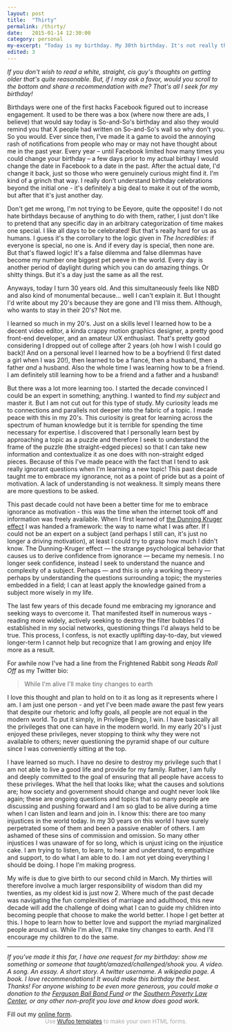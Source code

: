 ```yaml
---
layout: post
title:  "Thirty"
permalink: /thirty/
date:   2015-01-14 12:30:00
category: personal
my-excerpt: "Today is my birthday. My 30th birthday. It's not really that big of a deal, but I wrote some thoughts about the past decade. Also, I have a request: would you  share something great with me?"
edited: 3
---
```


_If you don't wish to read a white, straight, cis guy's thoughts on getting older that's quite reasonable. But, if I may ask a favor, would you scroll to the bottom and share a recommendation with me? That's all I seek for my birthday!_

Birthdays were one of the first hacks Facebook figured out to increase engagement. It used to be there was a box (where now there are ads, I believe) that would say today is So-and-So's birthday and also they would remind you that X people had written on So-and-So's wall so why don't you. So you would.
Ever since then, I've made it a game to avoid the annoying rash of notifications from people who may or may not have thought about me in the past year. Every year – until Facebook limited how many times you could change your birthday – a few days prior to my actual birthay I would change the date in Facebook to a date in the past. After the actual date, I'd change it back, just so those who were genuinely curious might find it. I'm kind of a grinch that way. I really don't understand birthday celebrations beyond the initial one - it's definitely a big deal to make it out of the womb, but after that it's just another day. 

Don't get me wrong, I'm not trying to be Eeyore, quite the opposite! I do not hate birthdays because of anything to do with them, rather, I just don't like to pretend that any specific day in an arbitrary categorization of time makes one special. I like all days to be celebrated! But that's really hard for us as humans. I guess it's the corrollary to the logic given in _The Incredibles:_ if everyone is special, no one is. And if every day is special, then none are. But that's flawed logic! It's a false dilemma and false dilemmas have become my number one biggest pet peeve in the world. Every day is another period of daylight during which you can do amazing things. Or shitty things. But it's a day just the same as all the rest.

Anyways, today I turn 30 years old. And this simultaneously feels like NBD and also kind of monumental because... well I can't explain it. But I thought I'd write about my 20's because they are gone and I'll miss them. Although, who wants to stay in their 20's? Not me.

I learned so much in my 20's. Just on a skills level I learned how to be a decent video editor, a kinda crappy motion graphics designer, a pretty good front-end developer, and an amateur UX enthusiast. That's pretty good considering I dropped out of college after 2 years (oh how I wish I could go back)! And on a personal level I learned how to be a boyfriend (I first dated a girl when I was 20!), then learned to be a fiancé, then a husband, then a father _and_ a husband. Also the whole time I was learning how to be a friend. I am definitely still learning how to be a friend and a father and a husband!

But there was a lot more learning too. I started the decade convinced I could be an expert in something; anything. I wanted to find _my subject_ and master it. But I am not cut out for this type of study. My curiosity leads me to connections and parallels not deeper into the fabric of a topic. I made peace with this in my 20's. This curiosity is great for learning across the spectrum of human knowledge but it is terrible for spending the time necessary for expertise. I discovered that I personally learn best by approaching a topic as a puzzle and therefore I seek to understand the frame of the puzzle (the straight-edged pieces) so that I can take new information and contextualize it as one does with non-straight edged pieces. Because of this I've made peace with the fact that I tend to ask really ignorant questions when I'm learning a new topic! This past decade taught me to embrace my ignorance, not as a point of pride but as a point of motivation. A lack of understanding is not weakness. It simply means there are more questions to be asked.

This past decade could not have been a better time for me to embrace ignorance as motivation - this was the time when the internet took off and information was freely available. When I first learned of [the Dunning Kruger effect](http://en.wikipedia.org/wiki/Dunning–Kruger_effect) I was handed a framework: the way to name what I was after. If I could not be an expert on a subject (and perhaps I still can, it's just no longer a driving motivation), at least I could try to grasp how much I didn't know. The Dunning-Kruger effect — the strange psychological behavior that causes us to derive confidence from ignorance — became my nemesis. I no longer seek confidence, instead I seek to understand the nuance and complexity of a subject. Perhaps — and this is only a working theory — perhaps by understanding the questions surrounding a topic; the mysteries embedded in a field; I can at least apply the knowledge gained from a subject more wisely in my life.

The last few years of this decade found me embracing my ignorance and seeking ways to overcome it. That manifested itself in numerous ways - reading more widely, actively seeking to destroy the filter bubbles I'd established in my social networks, questioning things I'd always held to be true. This process, I confess, is not exactly uplifting day-to-day, but viewed longer-term I cannot help but recognize that I am growing and enjoy life more as a result. 

For awhile now I've had a line from the Frightened Rabbit song _Heads Roll Off_ as my Twitter bio: 

> While I'm alive I'll make tiny changes to earth

I love this thought and plan to hold on to it as long as it represents where I am. I am just one person - and yet I've been made aware the past few years that despite our rhetoric and lofty goals, all people are not equal in the modern world. To put it simply, in Privilege Bingo, I win. I have basically all the privileges that one can have in the modern world. In my early 20's I just enjoyed these privileges, never stopping to think why they were not available to others; never questioning the pyramid shape of our culture since I was conveniently sitting at the top.

I have learned so much. I have no desire to destroy my privilege such that I am not able to live a good life and provide for my family. Rather, I am fully and deeply committed to the goal of ensuring that all people have access to these privileges. What the hell that looks like; what the causes and solutions are; how society and government should change and ought never look like again; these are ongoing questions and topics that so many people are discussing and pushing forward and I am so glad to be alive during a time when I can listen and learn and join in. I know this: there are too many injustices in the world today. In my 30 years on this world I have surely perpetrated some of them and been a passive enabler of others. I am ashamed of these sins of commission and omission. So many other injustices I was unaware of for so long, which is unjust icing on the injustice cake. I am trying to listen, to learn, to hear and understand, to empathize and support, to do what I am able to do. I am not yet doing everything I should be doing. I hope I'm making progress.

My wife is due to give birth to our second child in March. My thirties will therefore involve a much larger responsibility of wisdom than did my twenties, as my oldest kid is just now 2. Where much of the past decade was navigating the fun complexities of marriage and adulthood, this new decade will add the challenge of doing what I can to guide my children into becoming people that choose to make the world better. I hope I get better at this. I hope to learn how to better love and support the myriad marginalized people around us. While I'm alive, I'll make tiny changes to earth. And I'll encourage my children to do the same.

---

_If you've made it this far, I have one request for my birthday: show me something or someone that taught/amazed/challenged/shook you. A video. A song. An essay. A short story. A twitter username. A wikipedia page. A book. I love recommendations! It would make this birthday the best. Thanks! For anyone wishing to be even more generous, you could make a donation to the [Ferguson Bail Bond Fund](https://secure.piryx.com/donate/mS25KFCe/MORE/mikebrown) or the [Southern Poverty Law Center](https://donate.splcenter.org/sslpage.aspx?pid=463), or any other non-profit you love and know does good work._

<div id="wufoo-sh1of570kye2gq">
Fill out my <a href="https://huetonium.wufoo.com/forms/sh1of570kye2gq">online form</a>.
</div>
<div id="wuf-adv" style="font-family:inherit;font-size: small;color:#a7a7a7;text-align:center;display:block;">Use <a href="http://www.wufoo.com/gallery/templates/">Wufoo templates</a> to make your own HTML forms.</div>

<script type="text/javascript">var sh1of570kye2gq;(function(d, t) {
    var s = d.createElement(t), options = {
    'userName':'huetonium',
    'formHash':'sh1of570kye2gq',
    'autoResize':true,
    'height':'560',
    'async':true,
    'host':'wufoo.com',
    'header':'show',
    'ssl':true};
    s.src = ('https:' == d.location.protocol ? 'https://' : 'http://') + 'www.wufoo.com/scripts/embed/form.js';
    s.onload = s.onreadystatechange = function() {
    var rs = this.readyState; if (rs) if (rs != 'complete') if (rs != 'loaded') return;
    try { sh1of570kye2gq = new WufooForm();sh1of570kye2gq.initialize(options);sh1of570kye2gq.display(); } catch (e) {}};
    var scr = d.getElementsByTagName(t)[0], par = scr.parentNode; par.insertBefore(s, scr);
    })(document, 'script');
</script>
